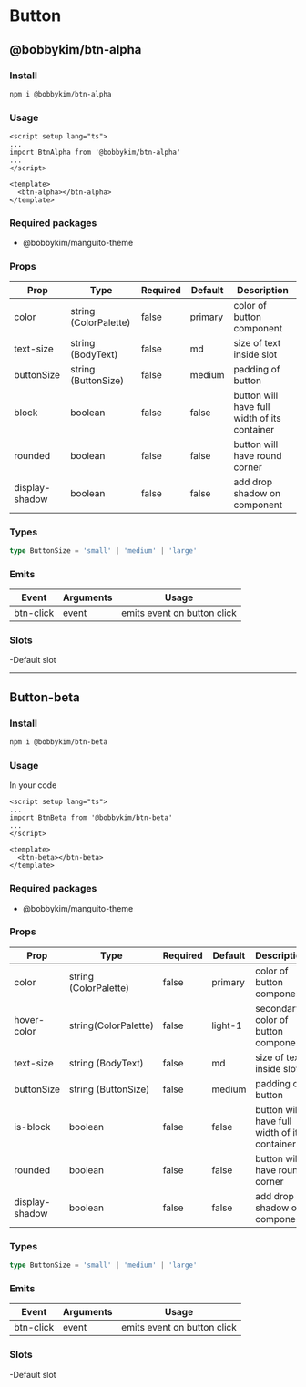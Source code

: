 # Button

## @bobbykim/btn-alpha

### Install

```sh
npm i @bobbykim/btn-alpha
```

### Usage

```vue
<script setup lang="ts">
...
import BtnAlpha from '@bobbykim/btn-alpha'
...
</script>

<template>
  <btn-alpha></btn-alpha>
</template>
```

### Required packages

- @bobbykim/manguito-theme

### Props

| Prop           | Type                  | Required | Default | Description                                  |
| -------------- | --------------------- | -------- | ------- | -------------------------------------------- |
| color          | string (ColorPalette) | false    | primary | color of button component                    |
| text-size      | string (BodyText)     | false    | md      | size of text inside slot                     |
| buttonSize     | string (ButtonSize)   | false    | medium  | padding of button                            |
| block          | boolean               | false    | false   | button will have full width of its container |
| rounded        | boolean               | false    | false   | button will have round corner                |
| display-shadow | boolean               | false    | false   | add drop shadow on component                 |

### Types

```ts
type ButtonSize = 'small' | 'medium' | 'large'
```

### Emits

| Event     | Arguments | Usage                       |
| --------- | --------- | --------------------------- |
| btn-click | event     | emits event on button click |

### Slots

-Default slot

---

## Button-beta

### Install

```sh
npm i @bobbykim/btn-beta
```

### Usage

In your code

```vue
<script setup lang="ts">
...
import BtnBeta from '@bobbykim/btn-beta'
...
</script>

<template>
  <btn-beta></btn-beta>
</template>
```

### Required packages

- @bobbykim/manguito-theme

### Props

| Prop           | Type                  | Required | Default | Description                                  |
| -------------- | --------------------- | -------- | ------- | -------------------------------------------- |
| color          | string (ColorPalette) | false    | primary | color of button component                    |
| hover-color    | string(ColorPalette)  | false    | light-1 | secondary color of button component          |
| text-size      | string (BodyText)     | false    | md      | size of text inside slot                     |
| buttonSize     | string (ButtonSize)   | false    | medium  | padding of button                            |
| is-block       | boolean               | false    | false   | button will have full width of its container |
| rounded        | boolean               | false    | false   | button will have round corner                |
| display-shadow | boolean               | false    | false   | add drop shadow on component                 |

### Types

```ts
type ButtonSize = 'small' | 'medium' | 'large'
```

### Emits

| Event     | Arguments | Usage                       |
| --------- | --------- | --------------------------- |
| btn-click | event     | emits event on button click |

### Slots

-Default slot

